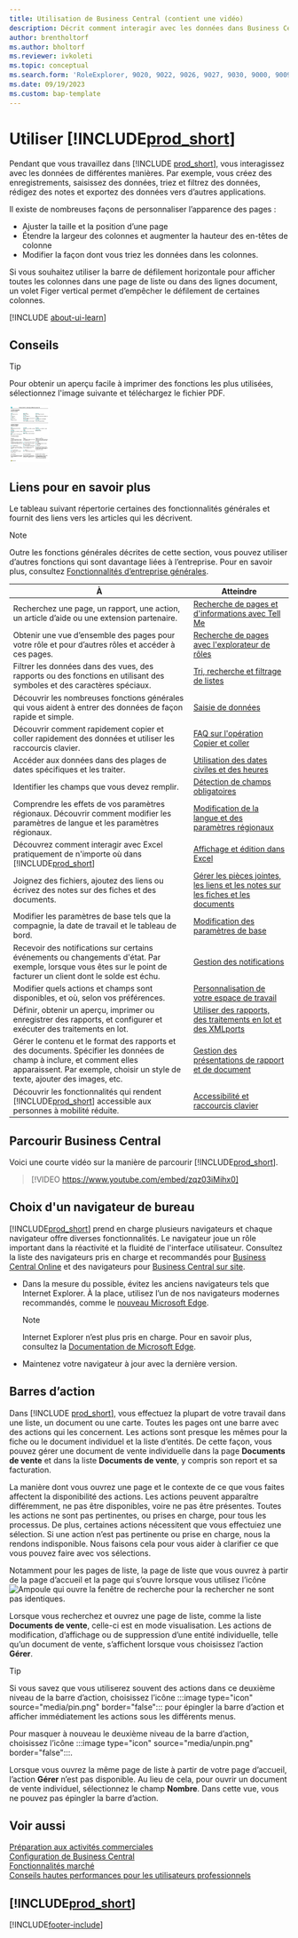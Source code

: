 ```yaml
---
title: Utilisation de Business Central (contient une vidéo)
description: Décrit comment interagir avec les données dans Business Central.
author: brentholtorf
ms.author: bholtorf
ms.reviewer: ivkoleti
ms.topic: conceptual
ms.search.form: 'RoleExplorer, 9020, 9022, 9026, 9027, 9030, 9000, 9009, 9004, 9005, 9024, 9006, 9007, 9010, 9016, 9017'
ms.date: 09/19/2023
ms.custom: bap-template
---
```

# <a name="work-with-"></a>Utiliser [!INCLUDE[prod_short](includes/prod_short.md)]

Pendant que vous travaillez dans [!INCLUDE [prod_short](includes/prod_short.md)], vous interagissez avec les données de différentes manières. Par exemple, vous créez des enregistrements, saisissez des données, triez et filtrez des données, rédigez des notes et exportez des données vers d’autres applications.

Il existe de nombreuses façons de personnaliser l’apparence des pages : 

* Ajuster la taille et la position d’une page
* Étendre la largeur des colonnes et augmenter la hauteur des en-têtes de colonne
* Modifier la façon dont vous triez les données dans les colonnes. 

Si vous souhaitez utiliser la barre de défilement horizontale pour afficher toutes les colonnes dans une page de liste ou dans des lignes document, un volet Figer vertical permet d’empêcher le défilement de certaines colonnes.

[!INCLUDE [about-ui-learn](includes/about-ui-learn.md)]

## <a name="tips-and-tricks"></a><a name="cheatsheet"></a>Conseils

> [!TIP]
> Pour obtenir un aperçu facile à imprimer des fonctions les plus utilisées, sélectionnez l'image suivante et téléchargez le fichier PDF.
>
> [ ![Icône pour le fichier PDF.](media/cheat_sheet_inline.png) ](media/cheat_sheet.pdf "Icône qui ouvre un PDF")

## <a name="links-to-learn-more"></a>Liens pour en savoir plus

Le tableau suivant répertorie certaines des fonctionnalités générales et fournit des liens vers les articles qui les décrivent.

> [!NOTE]
> Outre les fonctions générales décrites de cette section, vous pouvez utiliser d’autres fonctions qui sont davantage liées à l’entreprise. Pour en savoir plus, consultez [Fonctionnalités d’entreprise générales](ui-across-business-areas.md).

| À  | Atteindre |
| --- | --- |
|Recherchez une page, un rapport, une action, un article d’aide ou une extension partenaire. |[Recherche de pages et d'informations avec Tell Me](ui-search.md) |
|Obtenir une vue d’ensemble des pages pour votre rôle et pour d’autres rôles et accéder à ces pages.|[Recherche de pages avec l'explorateur de rôles](ui-role-explorer.md)|
|Filtrer les données dans des vues, des rapports ou des fonctions en utilisant des symboles et des caractères spéciaux. |[Tri, recherche et filtrage de listes](ui-enter-criteria-filters.md) |
|Découvrir les nombreuses fonctions générales qui vous aident à entrer des données de façon rapide et simple.|[Saisie de données](ui-enter-data.md)|
|Découvrir comment rapidement copier et coller rapidement des données et utiliser les raccourcis clavier.|[FAQ sur l'opération Copier et coller](faq-copy-paste.yml)|
|Accéder aux données dans des plages de dates spécifiques et les traiter. |[Utilisation des dates civiles et des heures](ui-enter-date-ranges.md) |
|Identifier les champs que vous devez remplir. |[Détection de champs obligatoires](ui-mandatory-fields.md) |
|Comprendre les effets de vos paramètres régionaux. Découvrir comment modifier les paramètres de langue et les paramètres régionaux.|[Modification de la langue et des paramètres régionaux](about-locale-language.md)|
|Découvrez comment interagir avec Excel pratiquement de n'importe où dans [!INCLUDE[prod_short](includes/prod_short.md)]|[Affichage et édition dans Excel](across-work-with-excel.md)|
|Joignez des fichiers, ajoutez des liens ou écrivez des notes sur des fiches et des documents.|[Gérer les pièces jointes, les liens et les notes sur les fiches et les documents](ui-how-add-link-to-record.md)|
|Modifier les paramètres de base tels que la compagnie, la date de travail et le tableau de bord. |[Modification des paramètres de base](ui-change-basic-settings.md) |
|Recevoir des notifications sur certains événements ou changements d'état. Par exemple, lorsque vous êtes sur le point de facturer un client dont le solde est échu.|[Gestion des notifications](ui-smart-notifications.md)|
|Modifier quels actions et champs sont disponibles, et où, selon vos préférences.|[Personnalisation de votre espace de travail](ui-personalization-user.md) |
|Définir, obtenir un aperçu, imprimer ou enregistrer des rapports, et configurer et exécuter des traitements en lot.|[Utiliser des rapports, des traitements en lot et des XMLports](ui-work-report.md)|
|Gérer le contenu et le format des rapports et des documents. Spécifier les données de champ à inclure, et comment elles apparaissent. Par exemple, choisir un style de texte, ajouter des images, etc.|[Gestion des présentations de rapport et de document](ui-manage-report-layouts.md) |
|Découvrir les fonctionnalités qui rendent [!INCLUDE[prod_short](includes/prod_short.md)] accessible aux personnes à mobilité réduite.|[Accessibilité et raccourcis clavier](ui-accessibility.md)|

## <a name="getting-around-in-business-central"></a>Parcourir Business Central

Voici une courte vidéo sur la manière de parcourir [!INCLUDE[prod_short](includes/prod_short.md)].

> [!VIDEO https://www.youtube.com/embed/zqz03iMihx0]

## <a name="choosing-a-desktop-browser"></a>Choix d'un navigateur de bureau

[!INCLUDE[prod_short](includes/prod_short.md)] prend en charge plusieurs navigateurs et chaque navigateur offre diverses fonctionnalités. Le navigateur joue un rôle important dans la réactivité et la fluidité de l'interface utilisateur. Consultez la liste des navigateurs pris en charge et recommandés pour [Business Central Online](./product-requirements.md) et des navigateurs pour [Business Central sur site](/dynamics365/business-central/dev-itpro/deployment/system-requirement-business-central-v15).

- Dans la mesure du possible, évitez les anciens navigateurs tels que Internet Explorer. À la place, utilisez l’un de nos navigateurs modernes recommandés, comme le [nouveau Microsoft Edge](https://www.microsoft.com/edge/).  

    > [!NOTE]
    > Internet Explorer n’est plus pris en charge. Pour en savoir plus, consultez la [Documentation de Microsoft Edge](https://support.microsoft.com/hub/4337664/microsoft-edge-help).
- Maintenez votre navigateur à jour avec la dernière version.

## <a name="action-bars"></a>Barres d’action

Dans [!INCLUDE [prod_short](includes/prod_short.md)], vous effectuez la plupart de votre travail dans une liste, un document ou une carte. Toutes les pages ont une barre avec des actions qui les concernent. Les actions sont presque les mêmes pour la fiche ou le document individuel et la liste d’entités. De cette façon, vous pouvez gérer une document de vente individuelle dans la page **Documents de vente** et dans la liste **Documents de vente**, y compris son report et sa facturation.  

La manière dont vous ouvrez une page et le contexte de ce que vous faites affectent la disponibilité des actions. Les actions peuvent apparaître différemment, ne pas être disponibles, voire ne pas être présentes. Toutes les actions ne sont pas pertinentes, ou prises en charge, pour tous les processus. De plus, certaines actions nécessitent que vous effectuiez une sélection. Si une action n’est pas pertinente ou prise en charge, nous la rendons indisponible. Nous faisons cela pour vous aider à clarifier ce que vous pouvez faire avec vos sélections.

Notamment pour les pages de liste, la page de liste que vous ouvrez à partir de la page d’accueil et la page qui s’ouvre lorsque vous utilisez l’icône ![Ampoule qui ouvre la fenêtre de recherche](media/ui-search/search_small.png "Dites-moi ce que vous voulez faire") pour la rechercher ne sont pas identiques.  

Lorsque vous recherchez et ouvrez une page de liste, comme la liste **Documents de vente**, celle-ci est en mode visualisation. Les actions de modification, d’affichage ou de suppression d’une entité individuelle, telle qu’un document de vente, s’affichent lorsque vous choisissez l’action **Gérer**.  

> [!TIP]
> Si vous savez que vous utiliserez souvent des actions dans ce deuxième niveau de la barre d’action, choisissez l’icône :::image type="icon" source="media/pin.png" border="false"::: pour épingler la barre d’action et afficher immédiatement les actions sous les différents menus.
>
> Pour masquer à nouveau le deuxième niveau de la barre d’action, choisissez l’icône :::image type="icon" source="media/unpin.png" border="false":::.

Lorsque vous ouvrez la même page de liste à partir de votre page d’accueil, l’action **Gérer** n’est pas disponible. Au lieu de cela, pour ouvrir un document de vente individuel, sélectionnez le champ **Nombre**. Dans cette vue, vous ne pouvez pas épingler la barre d’action.  

## <a name="see-also"></a>Voir aussi

[Préparation aux activités commerciales](ui-get-ready-business.md)  
[Configuration de Business Central](setup.md)  
[Fonctionnalités marché](ui-across-business-areas.md)  
[Conseils hautes performances pour les utilisateurs professionnels](/dynamics365/business-central/dev-itpro/performance/performance-users?toc=/dynamics365/business-central/toc.json)

## [!INCLUDE[prod_short](includes/free_trial_md.md)]

[!INCLUDE[footer-include](includes/footer-banner.md)]

